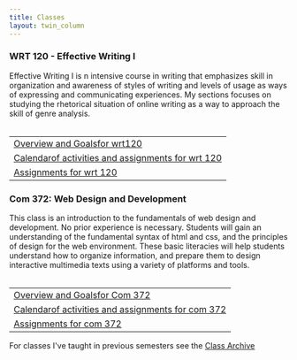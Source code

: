 ```yaml
---
title: Classes
layout: twin_column
---
```



  <div class="row">
    <div class="content-column-multiple col-md-6">
      <h3>WRT 120 - Effective Writing I</h3>
      Effective Writing I is n intensive course in writing that emphasizes skill in organization and awareness of styles of writing and levels of usage as ways of expressing and communicating experiences. My sections focuses on studying the rhetorical situation of online writing as a way to approach the skill of genre analysis.
      <br>
      <br>
      <table class="course_nav">
        <tr><td><a href="/classes/wrt120">Overview and Goals<span class="sr-only">for wrt120</span></a></td></tr>
        <tr><td><a href="/classes/wrt120/calendar.html">Calendar<span class = "sr-only">of activities and assignments for wrt 120</span></a></td></tr>
        <tr><td><a href="/classes/wrt120/assignments.html">Assignments <span class="sr-only">for wrt 120</span></a></td></tr>
      </table>
    </div>
    <div class="content-column-multiple col-md-6">
      <h3>Com 372: Web Design and Development</h3>
      This class is an introduction to the fundamentals of web design and development. No prior experience is necessary. Students will gain an understanding of the fundamental syntax of html and css, and the principles of design for the web environment. These basic literacies will help students understand how to organize information, and prepare them to design interactive multimedia texts using a variety of platforms and tools.  
      <br>
      <br>
      <table class="course_nav">
        <tr><td><a href="/classes/com372">Overview and Goals<span class="sr-only">for Com 372</span></a></td></tr>
        <tr><td><a href="/classes/com372/calendar.html">Calendar<span class = "sr-only">of activities and assignments for com 372</span></a></td></tr>
        <tr><td><a href="/classes/com372/assignments.html">Assignments <span class="sr-only">for com 372</span></a></td></tr>
      </table>
    </div>
  </div>
  <div class="row">
  <div class="content-column endcap">
    For classes I've taught in previous semesters see the <a href="/classes/archive.html">Class Archive</a>
  </div>
  </div>

